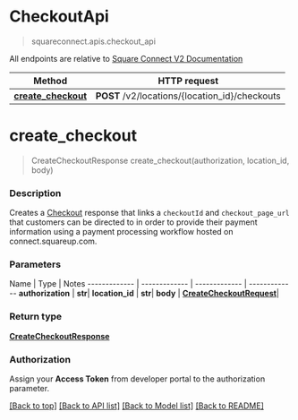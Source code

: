 # CheckoutApi
> squareconnect.apis.checkout_api

All endpoints are relative to [Square Connect V2 Documentation](https://docs.connect.squareup.com/api/connect/v2/#navsection-endpoints)


Method | HTTP request
------------- | -------------
[**create_checkout**](CheckoutApi.md#create_checkout) | **POST** /v2/locations/{location_id}/checkouts


# **create_checkout**
> CreateCheckoutResponse create_checkout(authorization, location_id, body)

### Description

Creates a [Checkout](#type-checkout) response that links a `checkoutId` and `checkout_page_url` that customers can be directed to in order to provide their payment information using a payment processing workflow hosted on connect.squareup.com.

### Parameters

Name | Type | Notes
------------- | ------------- | ------------- | -------------
 **authorization** | **str**|
 **location_id** | **str**|
 **body** | [**CreateCheckoutRequest**](CreateCheckoutRequest.md)|

### Return type

[**CreateCheckoutResponse**](CreateCheckoutResponse.md)

### Authorization

Assign your **Access Token** from developer portal to the authorization parameter.

[[Back to top]](#) [[Back to API list]](../README.md#documentation-for-api-endpoints) [[Back to Model list]](../README.md#documentation-for-models) [[Back to README]](../README.md)

